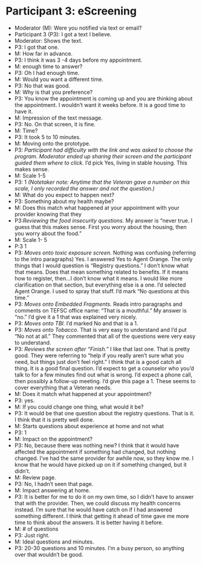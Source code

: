 # Participant 3: eScreening  

- Moderator (M): Were you notified via text or email?
- Participant 3 (P3): I got a text I believe.
- Moderator: Shows the text.
- P3: I got that one.
- M: How far in advance.
- P3: I think it was 3 -4 days before my appointment.
- M: enough time to answer?
- P3: Oh I had enough time.
- M: Would you want a different time.
- P3: No that was good.
- M: Why is that you preference?
- P3: You know the appointment is coming up and you are thinking about the appointment. I wouldn’t want it weeks before. It is a good time to have it.
- M: Impression of the text message.
- P3: No. On that screen, it is fine.
- M: Time?
- P3: It took 5 to 10 minutes.
- M: Moving onto the prototype. 
- P3: _Participant had difficulty with the link and was asked to choose the program. Moderator ended up sharing their screen and the participant guided them where to click._ I’d pick Yes, living in stable housing. This makes sense.
- M: Scale 1-5
- P3: 1 _(Notetaker note: Anytime that the Veteran gave a number on this scale, I only recorded the answer and not the question.)_
- M: What do you expect to happen next?
- P3: Something about my health maybe?
- M: Does this match what happened at your appointment with your provider knowing that they 
- P3:_Reviewing the food insecurity questions._ My answer is “never true. I guess that this makes sense. First you worry about the housing, then you worry about the food.”
- M: Scale 1- 5
- P:3 1
- P3: _Moves onto toxic exposure screen._ Nothing was confusing (referring to the intro paragraphs) Yes. I answered Yes to Agent Orange. The only things that I would question is “Registry questions.” I don’t know what that means. Does that mean something related to benefits. If it means how to register, then…I don’t know what it means. I would like more clarification on that section, but everything else is a one. I’d selected Agent Orange. I used to spray that stuff.  I’d mark “No questions at this time.”
- P3: _Moves onto Embedded Fragments._ Reads intro paragraphs and comments on TEFSC office name: “That is a mouthful.” My answer is “no.” I’d give it a 1 that was explained very nicely. 
- P3: _Moves onto TBI._ I’d marked No and that is a 1.
- P3: _Moves onto Tobacco._ That is very easy to understand and I’d put “No not at all.” They commented that all of the questions were very easy to understand.
- P3: _Reviews the screen after “Finish.”_  I like that last one. That is pretty good. They were referring to “help if you really aren’t sure what you need, but things just don’t feel right.” I think that is a good catch all thing. It is a good final question. I’d expect to get a counselor who you’d talk to for a few minutes find out what is wrong. I’d expect a phone call, then possibly a follow-up meeting. I’d give this page a 1. These seems to cover everything that a Veteran needs.
- M: Does it match what happened at your appointment?
- P3: yes.
- M: If you could change one thing, what would it be?
- P3: It would be that one question about the registry questions. That is it. I think that it is pretty well done.
- M: Starts questions about experience at home and not what
- P3: 1
- M: Impact on the appointment?
- P3: No, because there was nothing new? I think that it would have affected the appointment if something had changed, but nothing changed. I’ve had the same provider for awhile now, so they know me. I know that he would have picked up on it if something changed, but it didn’t.
- M: Review page.
- P3: No, I hadn’t seen that page.
- M: Impact answering at home.
- P3: It is better for me to do it on my own time, so I didn’t have to answer that with the provider. Then, we could discuss my health concerns instead. I’m sure that he would have catch on if I had answered something different. I think that getting it ahead of time gave me more time to think about the answers. It is better having it before.
- M: # of questions
- P3: Just right.
- M: Ideal questions and minutes.
- P3: 20-30 questions and 10 minutes. I’m a busy person, so anything over that wouldn’t be good.
